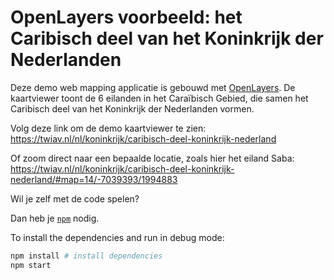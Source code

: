 # OpenLayers voorbeeld: het Caribisch deel van het Koninkrijk der Nederlanden

Deze demo web mapping applicatie is gebouwd met [OpenLayers](https://openlayers.org/). De kaartviewer toont de 6 eilanden in het Caraïbisch Gebied, die samen het Caribisch deel van het Koninkrijk der Nederlanden vormen.

Volg deze link om de demo kaartviewer te zien: <https://twiav.nl/nl/koninkrijk/caribisch-deel-koninkrijk-nederland>

Of zoom direct naar een bepaalde locatie, zoals hier het eiland Saba:
<https://twiav.nl/nl/koninkrijk/caribisch-deel-koninkrijk-nederland/#map=14/-7039393/1994883>

Wil je zelf met de code spelen?

Dan heb je [`npm`](https://www.npmjs.com/) nodig.

To install the dependencies and run in debug mode:

```bash
npm install # install dependencies
npm start
```